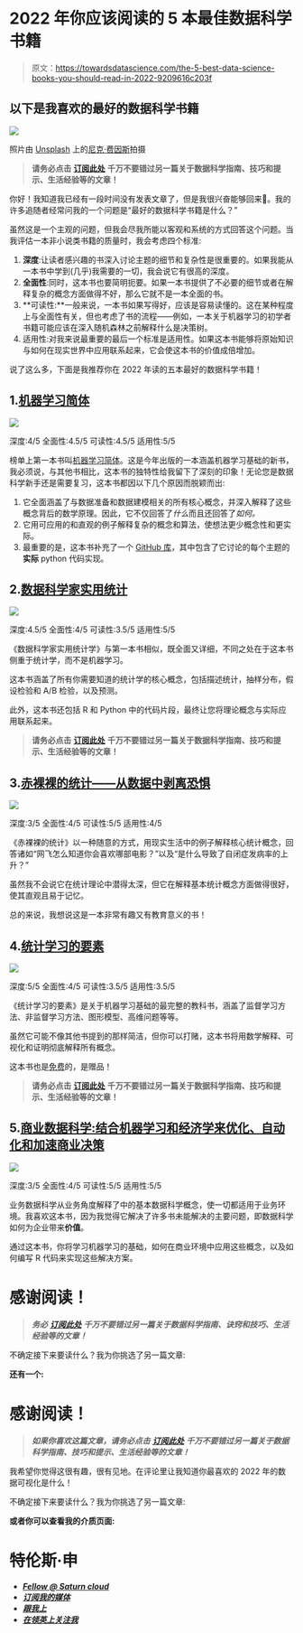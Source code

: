 # 2022 年你应该阅读的 5 本最佳数据科学书籍

> 原文：<https://towardsdatascience.com/the-5-best-data-science-books-you-should-read-in-2022-9209616c203f>

## 以下是我喜欢的最好的数据科学书籍

![](img/3289e8411246fe5e4ede89ed189d47ab.png)

照片由 [Unsplash](https://unsplash.com/s/photos/books?utm_source=unsplash&utm_medium=referral&utm_content=creditCopyText) 上的[尼克·费因斯](https://unsplash.com/@jannerboy62?utm_source=unsplash&utm_medium=referral&utm_content=creditCopyText)拍摄

> **请务必点击** [**订阅此处**](https://terenceshin.medium.com/membership) **千万不要错过另一篇关于数据科学指南、技巧和提示、生活经验等的文章！**

你好！我知道我已经有一段时间没有发表文章了，但是我很兴奋能够回来🙂。我的许多追随者经常问我的一个问题是“最好的数据科学书籍是什么？”

虽然这是一个主观的问题，但我会尽我所能以客观和系统的方式回答这个问题。当我评估一本非小说类书籍的质量时，我会考虑四个标准:

1.  **深度**:让读者感兴趣的书深入讨论主题的细节和复杂性是很重要的。如果我能从一本书中学到(几乎)我需要的一切，我会说它有很高的深度。
2.  **全面性**:同时，这本书也要简明扼要。如果一本书提供了不必要的细节或者在解释复杂的概念方面做得不好，那么它就不是一本全面的书。
3.  **可读性:**一般来说，一本书如果写得好，应该是容易读懂的。这在某种程度上与全面性有关，但也考虑了书的流程——例如，一本关于机器学习的初学者书籍可能应该在深入随机森林之前解释什么是决策树。
4.  适用性:对我来说最重要的最后一个标准是适用性。如果这本书能够将原始知识与如何在现实世界中应用联系起来，它会使这本书的价值成倍增加。

说了这么多，下面是我推荐你在 2022 年读的五本最好的数据科学书籍！

## 1.[机器学习简体](https://themlsbook.com/)

![](img/45dee3ae609f58e41291fda7c02e1700.png)

深度:4/5
全面性:4.5/5
可读性:4.5/5
适用性:5/5

榜单上第一本书叫[机器学习简体](https://themlsbook.com/)。这是今年出版的一本涵盖机器学习基础的新书，我必须说，与其他书相比，这本书的独特性给我留下了深刻的印象！无论您是数据科学新手还是需要复习，这本书都因以下几个原因而脱颖而出:

1.  它全面涵盖了与数据准备和数据建模相关的所有核心概念，并深入解释了这些概念背后的数学原理。因此，它不仅回答了*什么*而且还回答了*如何。*
2.  它用可应用的和直观的例子解释复杂的概念和算法，使想法更少概念性和更实际。
3.  最重要的是，这本书补充了一个 [GitHub 库](https://github.com/5x12/themlsbook)，其中包含了它讨论的每个主题的**实际** python 代码实现。

## 2.[数据科学家实用统计](https://www.amazon.com/Practical-Statistics-Data-Scientists-Essential/dp/1491952962)

![](img/63ef4dae1af4948b6f5b59c0372de367.png)

深度:4.5/5
全面性:4/5
可读性:3.5/5
适用性:5/5

《数据科学家实用统计学》与第一本书相似，既全面又详细，不同之处在于这本书侧重于统计学，而不是机器学习。

这本书涵盖了所有你需要知道的统计学的核心概念，包括描述统计，抽样分布，假设检验和 A/B 检验，以及预测。

此外，这本书还包括 R 和 Python 中的代码片段，最终让您将理论概念与实际应用联系起来。

> **请务必点击** [**订阅此处**](https://terenceshin.medium.com/membership) **千万不要错过另一篇关于数据科学指南、技巧和提示、生活经验等的文章！**

## 3.[赤裸裸的统计——从数据中剥离恐惧](https://www.amazon.com/Naked-Statistics-Charles-Wheelan-audiobook/dp/B00CH7FWWU/ref=sr_1_1?keywords=naked+statistics&qid=1648144756&s=books&sprefix=naked+%2Cstripbooks-intl-ship%2C136&sr=1-1)

![](img/551b8ee63ade1c74bd57cd1c988a69a4.png)

深度:3/5
全面性:4/5
可读性:5/5
适用性:4/5

《赤裸裸的统计》以一种随意的方式，用现实生活中的例子解释核心统计概念，回答诸如“网飞怎么知道你会喜欢哪部电影？”以及“是什么导致了自闭症发病率的上升？”

虽然我不会说它在统计理论中潜得太深，但它在解释基本统计概念方面做得很好，使其直观且易于记忆。

总的来说，我想说这是一本非常有趣又有教育意义的书！

## 4.[统计学习的要素](https://www.amazon.com/Elements-Statistical-Learning-Prediction-Statistics/dp/0387848576/ref=sr_1_1?crid=W9O41TYJ309W&keywords=elements+of+statistical+learning&qid=1648144790&s=audible&sprefix=elements+of+statistical+learning%2Caudible%2C113&sr=1-1)

![](img/b8a3df0f5c14b5af6fc6170174b1ac87.png)

深度:5/5
全面性:4/5
可读性:3.5/5
适用性:3.5/5

《统计学习的要素》是关于机器学习基础的最完整的教科书，涵盖了监督学习方法、非监督学习方法、图形模型、高维问题等等。

虽然它可能不像其他书提到的那样简洁，但你可以打赌，这本书将用数学解释、可视化和证明彻底解释所有概念。

这本书也是[免费](https://hastie.su.domains/Papers/ESLII.pdf)的，是赠品！

> **请务必点击** [**订阅此处**](https://terenceshin.medium.com/membership) **千万不要错过另一篇关于数据科学指南、技巧和提示、生活经验等的文章！**

## 5.[商业数据科学:结合机器学习和经济学来优化、自动化和加速商业决策](https://www.amazon.com/Business-Data-Science-Combining-Accelerate/dp/1260452778/ref=sr_1_1?crid=1IAQMTZ8YON82&keywords=Business+Data+Science%3A+Combining+Machine+Learning+and+Economics+to+Optimize%2C+Automate%2C+and+Accelerate+Business+Decisions&qid=1648144815&sprefix=elements+of+statistical+learning%2Caps%2C439&sr=8-1)

![](img/f0bce972008e8633540679ad1acb8bea.png)

深度:3/5
全面性:4/5
可读性:5/5
适用性:5/5

业务数据科学从业务角度解释了中的基本数据科学概念，使一切都适用于业务环境。我喜欢这本书，因为我觉得它解决了许多书未能解决的主要问题，即数据科学如何为企业带来**价值**。

通过这本书，你将学习机器学习的基础，如何在商业环境中应用这些概念，以及如何编写 R 代码来实现这些解决方案。

# 感谢阅读！

> ***务必*** [***订阅此处***](https://terenceshin.medium.com/membership) ***千万不要错过另一篇关于数据科学指南、诀窍和技巧、生活经验等的文章！***

不确定接下来要读什么？我为你挑选了另一篇文章:

[](/over-100-data-scientist-interview-questions-and-answers-c5a66186769a)  

**还有一个:**

[](/5-things-that-i-actually-did-at-work-as-a-data-scientist-in-2021-e46d3a0d6dab)  

# 感谢阅读！

> ***如果你喜欢这篇文章，请务必点击*** [***订阅此处***](https://terenceshin.medium.com/membership) ***千万不要错过另一篇关于数据科学指南、技巧和提示、生活经验等的文章！***

我希望你觉得这很有趣，很有见地。在评论里让我知道你最喜欢的 2022 年的数据可视化是什么！

不确定接下来要读什么？我为你挑选了另一篇文章:

[](/over-100-data-scientist-interview-questions-and-answers-c5a66186769a)  

**或者你可以查看我的介质页面:**

[](https://terenceshin.medium.com/)  

# 特伦斯·申

*   [***Fellow @ Saturn cloud***](https://saturncloud.io/?utm_source=TerenceShinMedium+&utm_medium=Medium&utm_campaign=TerenceShinFellow&utm_term=5-best-data-science-books)
*   [***订阅我的媒体***](https://terenceshin.medium.com/membership)
*   [***跟我上***](https://medium.com/@terenceshin)
*   [***在领英上关注我***](https://www.linkedin.com/in/terenceshin/)
